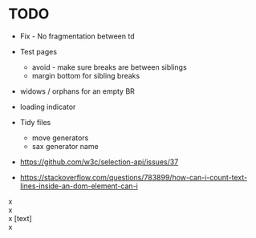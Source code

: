 # TODO

- Fix - No fragmentation between td

- Test pages
  - avoid - make sure breaks are between siblings
  - margin bottom for sibling breaks

- widows / orphans for an empty BR
- loading indicator
- Tidy files
  - move generators
  - sax generator name
- https://github.com/w3c/selection-api/issues/37
- https://stackoverflow.com/questions/783899/how-can-i-count-text-lines-inside-an-dom-element-can-i

<div>
  <div>
    <div>
    </div>
  </div>
  x
  <div>
    x
    <div></div>
  </div>
  x
  [text]
</div>
x
<div>
  <div></div>
</div>
<div>
  <div></div>
</div>
